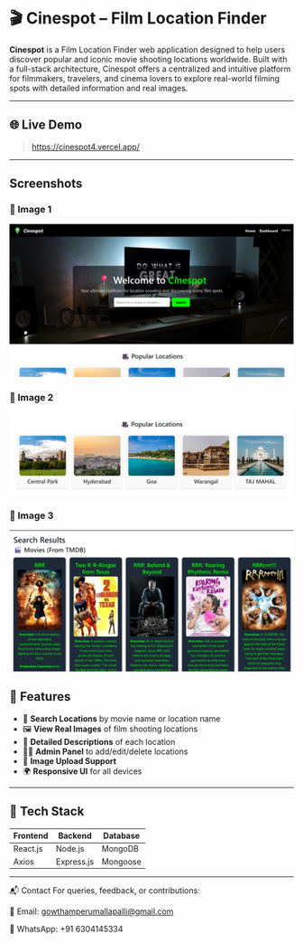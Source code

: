 # 🎬 Cinespot – Film Location Finder

**Cinespot** is a Film Location Finder web application designed to help users discover popular and iconic movie shooting locations worldwide. Built with a full-stack architecture, Cinespot offers a centralized and intuitive platform for filmmakers, travelers, and cinema lovers to explore real-world filming spots with detailed information and real images.

---

## 🌐 Live Demo
> https://cinespot4.vercel.app/

---
## Screenshots

### 🔹 Image 1
![Image 1](2.png)

### 🔹 Image 2
![Image 2](3.png)

### 🔹 Image 3
![Image 3](1.png)


## 📸 Features

- 🔎 **Search Locations** by movie name or location name
- 🖼️ **View Real Images** of film shooting locations
- 📍 **Detailed Descriptions** of each location
- 🧑‍💻 **Admin Panel** to add/edit/delete locations
- 📂 **Image Upload Support**
- 🌍 **Responsive UI** for all devices

---

## 🧱 Tech Stack

| Frontend | Backend     | Database |
|----------|-------------|----------|
| React.js | Node.js     | MongoDB  |
| Axios    | Express.js  | Mongoose |

---
📬 Contact
For queries, feedback, or contributions:

📧 Email: gowthamperumallapalli@gmail.com

💬 WhatsApp: +91 6304145334

